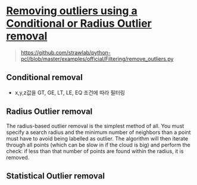 # [Removing outliers using a Conditional or Radius Outlier removal](http://pointclouds.org/documentation/tutorials/remove_outliers.php#remove-outliers)

> https://github.com/strawlab/python-pcl/blob/master/examples/official/Filtering/remove_outliers.py

## Conditional removal 

- x,y,z값을 GT, GE, LT, LE, EQ 조건에 따라 필터링 



## Radius Outlier removal


The radius-based outlier removal is the simplest method of all. You must specify a search radius and the minimum number of neighbors than a point must have to avoid being labelled as outlier. The algorithm will then iterate through all points (which can be slow in if the cloud is big) and perform the check: if less than that number of points are found within the radius, it is removed.



## Statistical Outlier removal

> 



